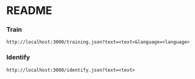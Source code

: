 # README


### Train
```
http://localhost:3000/training.json?text=<text>&language=<language>
```

### Identify
```
http://localhost:3000/identify.json?text=<text>
```